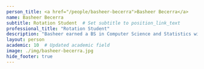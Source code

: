 ```yaml
---
person_title: <a href="/people/basheer-becerra">Basheer Becerra</a>
name: Basheer Becerra
subtitle: Rotation Student  # Set subtitle to position_link_text
professional_title: "Rotation Student"
description: "Basheer earned a BS in Computer Science and Statistics with a minor in Biology from Illinois State University. He is now pursuing a PhD in Bioinformatics and Integrative Genomics with an interest in developing statistical methods for single-cell genomics data to understand the underlying mechanisms of disease."
layout: person
academic: 10  # Updated academic field
image: ./img/basheer-becerra.jpg
hide_footer: true
---
```

